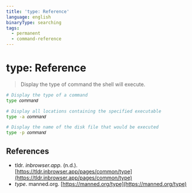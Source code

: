 ```yaml
---
title: 'type: Reference'
language: english
binaryType: searching
tags:
  - permanent
  - command-reference
---
```


# type: Reference

> Display the type of command the shell will execute.

```bash
# Display the type of a command
type 𝑐𝑜𝑚𝑚𝑎𝑛𝑑

# Display all locations containing the specified executable
type -a 𝑐𝑜𝑚𝑚𝑎𝑛𝑑

# Display the name of the disk file that would be executed
type -p 𝑐𝑜𝑚𝑚𝑎𝑛𝑑
```

## References

- tldr. *inbrowser.app*. (n.d.). [https://tldr.inbrowser.app/pages/common/type](https://tldr.inbrowser.app/pages/common/type)
- _type_. manned.org. [https://manned.org/type](https://manned.org/type)

